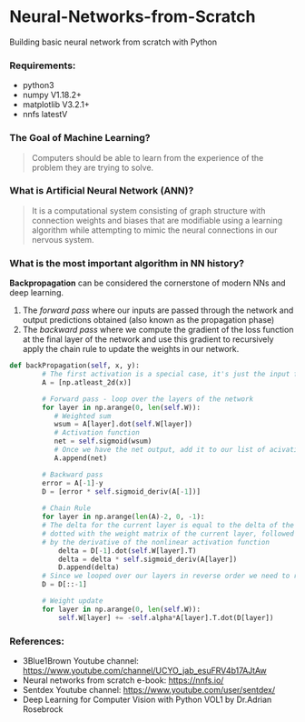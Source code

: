 # Neural-Networks-from-Scratch
Building basic neural network from scratch with Python

### Requirements:
* python3
* numpy V1.18.2+
* matplotlib V3.2.1+
* nnfs latestV

### The Goal of Machine Learning?
> Computers should be able to learn from the experience of the problem they are trying to solve.

### What is Artificial Neural Network (ANN)?
> It is a computational system consisting of graph structure with connection weights and biases that are modifiable using a learning algorithm while
> attempting to mimic the neural connections in our nervous system.

### What is the most important algorithm in NN history?
**Backpropagation** can be considered the cornerstone of modern NNs and deep learning.
1. The _forward pass_ where our inputs are passed through the network and output predictions obtained (also known as the propagation phase)
2. The _backward pass_ where we compute the gradient of the loss function at the final layer of the network and use this gradient to recursively apply the chain rule to update the weights in our network.

```Python
def backPropagation(self, x, y):
        # The first activation is a special case, it's just the input feature vector itself
        A = [np.atleast_2d(x)]

        # Forward pass - loop over the layers of the network
        for layer in np.arange(0, len(self.W)):
           # Weighted sum
           wsum = A[layer].dot(self.W[layer])
           # Activation function
           net = self.sigmoid(wsum)
           # Once we have the net output, add it to our list of acivations
           A.append(net)

        # Backward pass
        error = A[-1]-y
        D = [error * self.sigmoid_deriv(A[-1])]
        
        # Chain Rule
        for layer in np.arange(len(A)-2, 0, -1):
        # The delta for the current layer is equal to the delta of the previous layer D[-1]
        # dotted with the weight matrix of the current layer, followed by multiplying the delta
        # by the derivative of the nonlinear activation function
            delta = D[-1].dot(self.W[layer].T)
            delta = delta * self.sigmoid_deriv(A[layer])
            D.append(delta)
        # Since we looped over our layers in reverse order we need to reverse the deltas
        D = D[::-1]

        # Weight update
        for layer in np.arange(0, len(self.W)):
            self.W[layer] += -self.alpha*A[layer].T.dot(D[layer])
```

### References:
* 3Blue1Brown Youtube channel: https://www.youtube.com/channel/UCYO_jab_esuFRV4b17AJtAw
* Neural networks from scratch e-book: https://nnfs.io/
* Sentdex Youtube channel: https://www.youtube.com/user/sentdex/
* Deep Learning for Computer Vision with Python VOL1 by Dr.Adrian Rosebrock